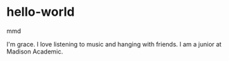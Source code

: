 # hello-world
mmd

I'm grace.
I love listening to music and hanging with friends.
I am a junior at Madison Academic.
